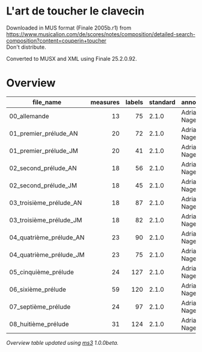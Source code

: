 # L'art de toucher le clavecin

Downloaded in MUS format (Finale 2005b.r1) from https://www.musicalion.com/de/scores/notes/composition/detailed-search-composition?content=couperin+toucher \
Don't distribute.

Converted to MUSX and XML using Finale 25.2.0.92.

# Overview
|       file_name       |measures|labels|standard| annotators |  reviewers   |
|-----------------------|-------:|-----:|--------|------------|--------------|
|00_allemande           |      13|    75|2.1.0   |Adrian Nagel|              |
|01_premier_prélude_AN  |      20|    72|2.1.0   |Adrian Nagel|              |
|01_premier_prélude_JM  |      20|    41|2.1.0   |Adrian Nagel|Johannes Menke|
|02_second_prélude_AN   |      18|    56|2.1.0   |Adrian Nagel|              |
|02_second_prélude_JM   |      18|    45|2.1.0   |Adrian Nagel|Johannes Menke|
|03_troisième_prélude_AN|      18|    87|2.1.0   |Adrian Nagel|              |
|03_troisième_prélude_JM|      18|    82|2.1.0   |Adrian Nagel|Johannes Menke|
|04_quatrième_prélude_AN|      23|    90|2.1.0   |Adrian Nagel|              |
|04_quatrième_prélude_JM|      23|    75|2.1.0   |Adrian Nagel|Johannes Menke|
|05_cinquième_prélude   |      24|   127|2.1.0   |Adrian Nagel|              |
|06_sixième_prélude     |      59|   120|2.1.0   |Adrian Nagel|              |
|07_septième_prélude    |      24|    97|2.1.0   |Adrian Nagel|              |
|08_huitième_prélude    |      31|   124|2.1.0   |Adrian Nagel|              |


*Overview table updated using [ms3](https://johentsch.github.io/ms3/) 1.0.0beta.*